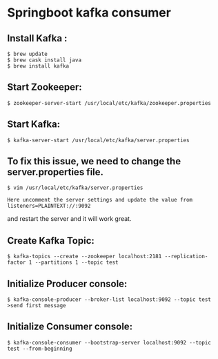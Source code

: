 # Springboot kafka consumer
## Install Kafka :

```
$ brew update 
$ brew cask install java
$ brew install kafka
```

## Start Zookeeper:
```
$ zookeeper-server-start /usr/local/etc/kafka/zookeeper.properties
```

## Start Kafka:
```
$ kafka-server-start /usr/local/etc/kafka/server.properties
```

## To fix this issue, we need to change the server.properties file.
```
$ vim /usr/local/etc/kafka/server.properties

Here uncomment the server settings and update the value from
listeners=PLAINTEXT://:9092
```

and restart the server and it will work great.

## Create Kafka Topic:
```
$ kafka-topics --create --zookeeper localhost:2181 --replication-factor 1 --partitions 1 --topic test
```

## Initialize Producer console:
```
$ kafka-console-producer --broker-list localhost:9092 --topic test
>send first message
```

## Initialize Consumer console:
```
$ kafka-console-consumer --bootstrap-server localhost:9092 --topic test --from-beginning
```